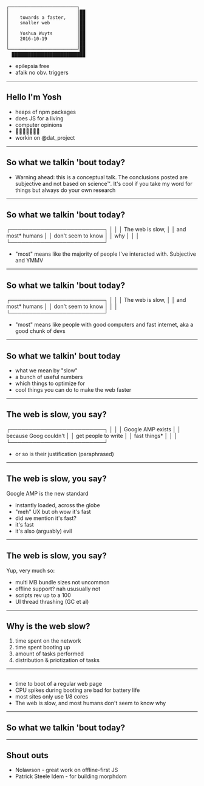 ```
┌─────────────────────────┐
│                         │██
│    towards a faster,    │██
│    smaller web          │██
│                         │██
│    Yoshua Wuyts         │██
│    2016-10-19           │██
│                         │██
└─────────────────────────┘██
  ███████████████████████████
```
* epilepsia free
* afaik no obv. triggers

---
## Hello I'm Yosh
- heaps of npm packages
- does JS for a living
- computer opinions
- 🚂🚃🚃🚃🚃🚃🚃
- workin on @dat_project

---
## So what we talkin 'bout today?
- Warning ahead: this is a conceptual
  talk. The conclusions posted are
  subjective and not based on science™.
  It's cool if you take my word for things
  but always do your own research

---
## So what we talkin 'bout today?
┌─────────────────────────┐
│                         │
│     The web is slow,    │
│     and most* humans    │
│    don't seem to know   │
│          why            │
│                         │
└─────────────────────────┘
* "most" means like the majority
  of people I've interacted with.
  Subjective and YMMV

---
## So what we talkin 'bout today?
┌─────────────────────────┐
│                         │
│     The web is slow,    │
│     and most* humans    │
│    don't seem to know   │
│                         │
└─────────────────────────┘
* "most" means like people with
  good computers and fast internet,
  aka a good chunk of devs

---
## So what we talkin' bout today
- what we mean by "slow"
- a bunch of useful numbers
- which things to optimize for
- cool things you can do to make the web faster

---
## The web is slow, you say?
┌─────────────────────────┐
│                         │
│     Google AMP exists   │
│  because Goog couldn't  │
│    get people to write  │
│       fast things*      │
│                         │
└─────────────────────────┘
* or so is their justification
  (paraphrased)

---
## The web is slow, you say?
Google AMP is the new standard
- instantly loaded, across the globe
- "meh" UX but oh wow it's fast
- did we mention it's fast?
- it's fast
- it's also (arguably) evil

---
## The web is slow, you say?
Yup, very much so:
- multi MB bundle sizes not uncommon
- offline support? nah ususually not
- scripts rev up to a 100
- UI thread thrashing (GC et al)

---
## Why is the web slow?
1. time spent on the network
2. time spent booting up
3. amount of tasks performed
4. distribution & priotization of tasks

---
## 
- time to boot of a regular web page
- CPU spikes during booting are bad for battery life
- most sites only use 1/8 cores
- The web is slow, and most humans don't seem to know why

---
## So what we talkin 'bout today?

---
## Shout outs
- Nolawson - great work on offline-first JS
- Patrick Steele Idem - for building morphdom
